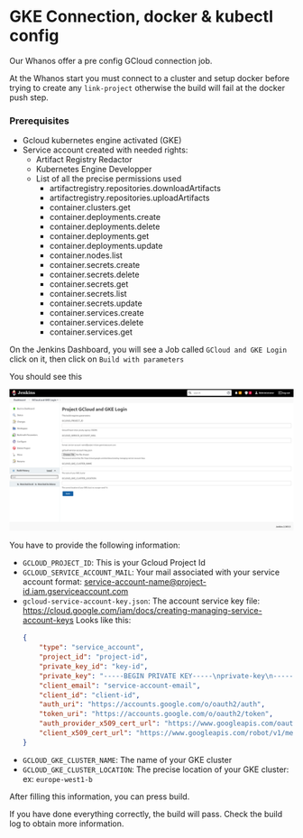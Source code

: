 # GKE Connection, docker & kubectl config

Our Whanos offer a pre config GCloud connection job.

At the Whanos start you must connect to a cluster and setup docker before trying to create any `link-project` otherwise the build will fail at the docker push step.

### Prerequisites
 - Gcloud kubernetes engine activated (GKE)
 - Service account created with needed rights:
	 - Artifact Registry Redactor
	 - Kubernetes Engine Developper
	 - List of all the precise permissions used
		 - artifactregistry.repositories.downloadArtifacts
		- artifactregistry.repositories.uploadArtifacts 
		- container.clusters.get
		- container.deployments.create
		- container.deployments.delete
		- container.deployments.get
		- container.deployments.update
		- container.nodes.list
		- container.secrets.create
		- container.secrets.delete
		- container.secrets.get
		- container.secrets.list
		- container.secrets.update
		- container.services.create
		- container.services.delete
		- container.services.get

On the Jenkins Dashboard, you will see a Job called `GCloud and GKE Login` click on it, then click on `Build with parameters`

You should see this

![](assets/gke_login.png)

You have to provide the following information:
 - `GCLOUD_PROJECT_ID`: This is your Gcloud Project Id
 - `GCLOUD_SERVICE_ACCOUNT_MAIL`: Your mail associated with your service account
	 format: service-account-name@project-id.iam.gserviceaccount.com
 - `gcloud-service-account-key.json`: The account service key file: https://cloud.google.com/iam/docs/creating-managing-service-account-keys
	Looks like this:
	```json
	{
        "type": "service_account",
        "project_id": "project-id",
        "private_key_id": "key-id",
        "private_key": "-----BEGIN PRIVATE KEY-----\nprivate-key\n-----END PRIVATE KEY-----\n",
        "client_email": "service-account-email",
        "client_id": "client-id",
        "auth_uri": "https://accounts.google.com/o/oauth2/auth",
        "token_uri": "https://accounts.google.com/o/oauth2/token",
        "auth_provider_x509_cert_url": "https://www.googleapis.com/oauth2/v1/certs",
        "client_x509_cert_url": "https://www.googleapis.com/robot/v1/metadata/x509/service-account-email"
    }
	```
- `GCLOUD_GKE_CLUSTER_NAME`: The name of your GKE cluster
- `GCLOUD_GKE_CLUSTER_LOCATION`: The precise location of your GKE cluster: ex: `europe-west1-b`

After filling this information, you can press build.

If you have done everything correctly, the build will pass. Check the build log to obtain more information.